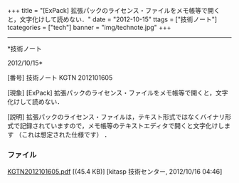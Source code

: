 ﻿+++
title = "[ExPack] 拡張パックのライセンス・ファイルをメモ帳等で開くと，文字化けして読めない．"
date = "2012-10-15"
ttags = ["技術ノート"]
tcategories = ["tech"]
banner = "img/technote.jpg"
+++

-----------------------------------------------------------------------------------------------------------------------------

*技術ノート

2012/10/15*


[番号]
技術ノート KGTN 2012101605

[現象]
[ExPack]
拡張パックのライセンス・ファイルをメモ帳等で開くと，文字化けして読めない．

[説明]
拡張パックのライセンス・ファイルは，テキスト形式ではなくバイナリ形式で記録されていますので，メモ帳等のテキストエディタで開くと文字化けします
（これは想定された仕様です） ．


### ファイル

 
 


[KGTN2012101605.pdf](http://techreport.kitasp.net/attachments/download/1040/KGTN2012101605.pdf)
 [(45.4 KB)] [kitasp 技術センター, 2012/10/16
04:46]


 


 

